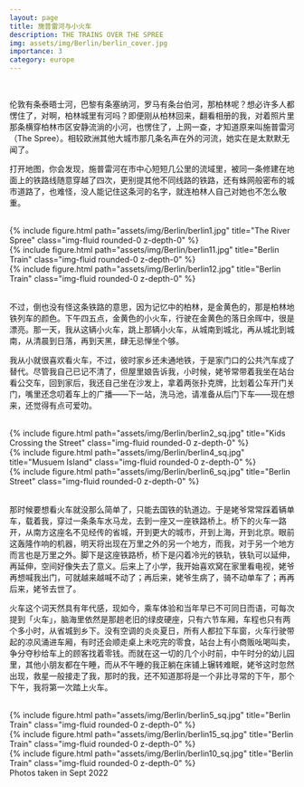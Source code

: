 ```yaml
---
layout: page
title: 施普雷河与小火车
description: THE TRAINS OVER THE SPREE
img: assets/img/Berlin/berlin_cover.jpg
importance: 3
category: europe
---
```


<br/>

伦敦有条泰晤士河，巴黎有条塞纳河，罗马有条台伯河，那柏林呢？想必许多人都愣住了，对啊，柏林城里有河吗？即便刚从柏林回来，翻看相册的我，对着照片里那条横穿柏林市区安静流淌的小河，也愣住了，上网一查，才知道原来叫施普雷河（The Spree）。相较欧洲其他大城市那几条名声在外的河流，她实在是太默默无闻了。

打开地图，你会发现，施普雷河在市中心短短几公里的流域里，被同一条修建在地面上的铁路线随意穿越了四次，更别提其他不同线路的铁路，还有蛛网般密布的城市道路了，也难怪，没人能记住这条河的名字，就连柏林人自己对她也不怎么敬重。

<br/>

<div class="row">
    <div class="col-sm mt-3 mt-md-0">
        {% include figure.html path="assets/img/Berlin/berlin1.jpg" title="The River Spree" class="img-fluid rounded-0 z-depth-0" %}
    </div>
    <div class="col-sm mt-3 mt-md-0">
        {% include figure.html path="assets/img/Berlin/berlin11.jpg" title="Berlin Train" class="img-fluid rounded-0 z-depth-0" %}
    </div>
    <div class="col-sm mt-3 mt-md-0">
        {% include figure.html path="assets/img/Berlin/berlin12.jpg" title="Berlin Train" class="img-fluid rounded-0 z-depth-0" %}
    </div>
</div>

<br/>

不过，倒也没有怪这条铁路的意思，因为记忆中的柏林，是金黄色的，那是柏林地铁列车的颜色。下午四五点，金黄色的小火车，行驶在金黄色的落日余晖中，很是漂亮。那一天，我从这辆小火车，跳上那辆小火车，从城南到城北，再从城北到城南，从清晨到日落，再到天黑，肆无忌惮坐个够。

我从小就很喜欢看火车，不过，彼时家乡还未通地铁，于是家门口的公共汽车成了替代。尽管我自己已记不清了，但屋里娘告诉我，小时候，姥爷常带着我坐在站台看公交车，回到家后，我还自己坐在沙发上，拿着两张扑克牌，比划着公车开门关门，嘴里还念叨着车上的广播——下一站，洗马池，请准备从后门下车——现在想来，还觉得有点可爱叻。

<br/>

<div class="row">
    <div class="col-sm mt-3 mt-md-0">
        {% include figure.html path="assets/img/Berlin/berlin2_sq.jpg" title="Kids Crossing the Street" class="img-fluid rounded-0 z-depth-0" %}
    </div>
    <div class="col-sm mt-3 mt-md-0">
        {% include figure.html path="assets/img/Berlin/berlin4_sq.jpg" title="Musuem Island" class="img-fluid rounded-0 z-depth-0" %}
    </div>
    <div class="col-sm mt-3 mt-md-0">
        {% include figure.html path="assets/img/Berlin/berlin6_sq.jpg" title="Berlin Street" class="img-fluid rounded-0 z-depth-0" %}
    </div>
</div>

<br/>

那时候要想看火车就没那么简单了，只能去国铁的轨道边。于是姥爷常常踩着辆单车，载着我，穿过一条条车水马龙，去到一座又一座铁路桥上。桥下的火车一路开，从南方这座名不见经传的省城，开到更大的城市，开到上海，开到北京。眼前这轰隆作响的机器，明天将出现在万里之外的另一个地方，而我，对于另一个地方而言也是万里之外。脚下是这座铁路桥，桥下是闪着冷光的铁轨，铁轨可以延伸，再延伸，空间好像失去了意义。后来上了小学，我开始喜欢窝在家里看电视，姥爷再想喊我出门，可就越来越喊不动了；再后来，姥爷生病了，骑不动单车了；再再后来，姥爷去世了。

火车这个词天然具有年代感，现如今，乘车体验和当年早已不可同日而语，可每次提到「火车」，脑海里依然是那趟老旧的绿皮硬座，只有六节车厢，车程也只有两个多小时，从省城到乡下。没有空调的炎炎夏日，所有人都拉下车窗，火车行驶带起的凉风涌进车厢，有时还会顺走桌上未吃完的零食，站台上有小商贩吆喝叫卖，争分夺秒给车上的顾客找着零钱。而就在这一切的几个小时前，中午时分的幼儿园里，其他小朋友都在午睡，而从不午睡的我正躺在床铺上辗转难眠，姥爷这时忽然出现，救星一般接走了我，那时的我，还不知道那将是一个非比寻常的下午，那个下午，我将第一次踏上火车。

<br/>

<div class="row">
    <div class="col-sm mt-3 mt-md-0">
        {% include figure.html path="assets/img/Berlin/berlin5_sq.jpg" title="Berlin Train" class="img-fluid rounded-0 z-depth-0" %}
    </div>
    <div class="col-sm mt-3 mt-md-0">
        {% include figure.html path="assets/img/Berlin/berlin15_sq.jpg" title="Berlin Train" class="img-fluid rounded-0 z-depth-0" %}
    </div>
    <div class="col-sm mt-3 mt-md-0">
        {% include figure.html path="assets/img/Berlin/berlin10_sq.jpg" title="Berlin Train" class="img-fluid rounded-0 z-depth-0" %}
    </div>
</div>

<div class="caption">
    Photos taken in Sept 2022
</div>

